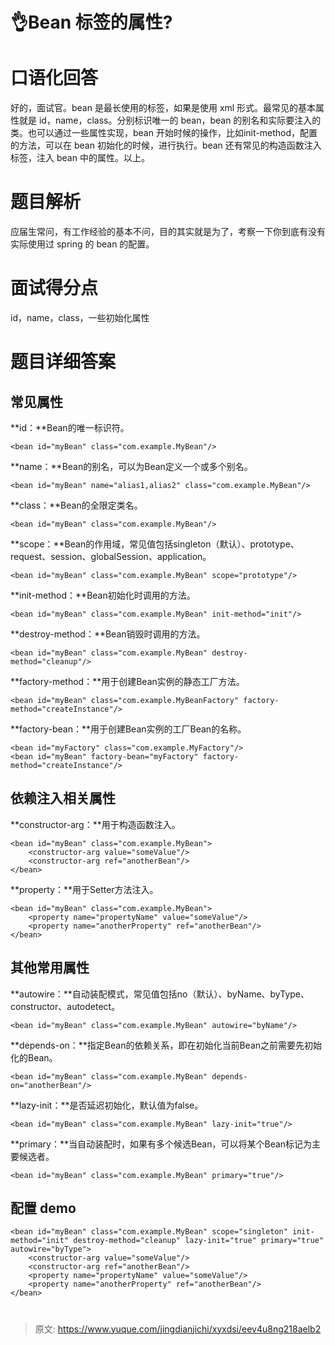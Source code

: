 # 👌Bean 标签的属性?

# 口语化回答
好的，面试官。bean 是最长使用的标签，如果是使用 xml 形式。最常见的基本属性就是 id，name，class。分别标识唯一的 bean，bean 的别名和实际要注入的类。也可以通过一些属性实现，bean 开始时候的操作，比如init-method，配置的方法，可以在 bean 初始化的时候，进行执行。bean 还有常见的构造函数注入标签，注入 bean 中的属性。以上。

# 题目解析
应届生常问，有工作经验的基本不问，目的其实就是为了，考察一下你到底有没有实际使用过 spring 的 bean 的配置。

# 面试得分点
id，name，class，一些初始化属性

# 题目详细答案
## 常见属性
**id：**Bean的唯一标识符。

```plain
<bean id="myBean" class="com.example.MyBean"/>
```

**name：**Bean的别名，可以为Bean定义一个或多个别名。

```plain
<bean id="myBean" name="alias1,alias2" class="com.example.MyBean"/>
```

**class：**Bean的全限定类名。

```plain
<bean id="myBean" class="com.example.MyBean"/>
```

**scope：**Bean的作用域，常见值包括singleton（默认）、prototype、request、session、globalSession、application。

```plain
<bean id="myBean" class="com.example.MyBean" scope="prototype"/>
```

**init-method：**Bean初始化时调用的方法。

```plain
<bean id="myBean" class="com.example.MyBean" init-method="init"/>
```

**destroy-method：**Bean销毁时调用的方法。

```plain
<bean id="myBean" class="com.example.MyBean" destroy-method="cleanup"/>
```

**factory-method：**用于创建Bean实例的静态工厂方法。

```plain
<bean id="myBean" class="com.example.MyBeanFactory" factory-method="createInstance"/>
```

**factory-bean：**用于创建Bean实例的工厂Bean的名称。

```plain
<bean id="myFactory" class="com.example.MyFactory"/>
<bean id="myBean" factory-bean="myFactory" factory-method="createInstance"/>
```

## 依赖注入相关属性
**constructor-arg：**用于构造函数注入。

```plain
<bean id="myBean" class="com.example.MyBean">
    <constructor-arg value="someValue"/>
    <constructor-arg ref="anotherBean"/>
</bean>
```

**property：**用于Setter方法注入。

```plain
<bean id="myBean" class="com.example.MyBean">
    <property name="propertyName" value="someValue"/>
    <property name="anotherProperty" ref="anotherBean"/>
</bean>
```

## 其他常用属性
**autowire：**自动装配模式，常见值包括no（默认）、byName、byType、constructor、autodetect。

```plain
<bean id="myBean" class="com.example.MyBean" autowire="byName"/>
```

**depends-on：**指定Bean的依赖关系，即在初始化当前Bean之前需要先初始化的Bean。

```plain
<bean id="myBean" class="com.example.MyBean" depends-on="anotherBean"/>
```

**lazy-init：**是否延迟初始化，默认值为false。

```plain
<bean id="myBean" class="com.example.MyBean" lazy-init="true"/>
```

**primary：**当自动装配时，如果有多个候选Bean，可以将某个Bean标记为主要候选者。

```plain
<bean id="myBean" class="com.example.MyBean" primary="true"/>
```

## 配置 demo
```plain
<bean id="myBean" class="com.example.MyBean" scope="singleton" init-method="init" destroy-method="cleanup" lazy-init="true" primary="true" autowire="byType">
    <constructor-arg value="someValue"/>
    <constructor-arg ref="anotherBean"/>
    <property name="propertyName" value="someValue"/>
    <property name="anotherProperty" ref="anotherBean"/>
</bean>
```

# 


> 原文: <https://www.yuque.com/jingdianjichi/xyxdsi/eev4u8ng218aelb2>